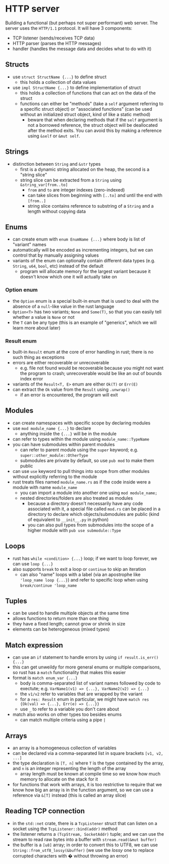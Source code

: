 # HTTP server

Building a functional (but perhaps not super performant) web server.
The server uses the `HTTP/1.1` protocol.
It will have 3 components:
* TCP listener (sends/receives TCP data)
* HTTP parser (parses the HTTP messages)
* handler (handles the message data and decides what to do with it)

## Structs
* use `struct StructName {...}` to define struct
    * this holds a collection of data values
* use `impl StructName {...}` to define implementation of struct
    * this holds a collection of functions that can act on the data of the struct
    * functions can either be "methods" (take a `self` argument referring to a specific struct object) or "associated functions" (can be used without an initialized struct object, kind of like a static method)
        * beware that when declaring methods that if the `self` argument is not a borrowed reference, the struct object will be deallocated after the method exits. You can avoid this by making a reference using `&self` or `&mut self`.

## Strings
* distinction between `String` and `&str` types
    * first is a dynamic string allocated on the heap, the second is a "string slice"
    * string slice can be extracted from a `String` using `&string_var[from..to]`
        * `from` and `to` are integer indexes (zero-indexed)
        * can take slices from beginning with `[..to]` and until the end with `[from..]`
        * string slice contains reference to substring of a `String` and a length without copying data

## Enums
* can create enum with `enum EnumName {...}` where body is list of "variant" names
* automatically will be encoded as incrementing integers, but we can control that by manually assigning values
* variants of the enum can optionally contain different data types (e.g. `String`, `u64`, `bool`, etc) instead of the default
    * program will allocate memory for the largest variant because it doesn't know which one it will actually take on

### Option enum
* the `Option` enum is a special built-in enum that is used to deal with the absence of a `null`-like value in the rust language
* `Option<T>` has two variants; `None` and `Some(T)`, so that you can easily tell whether a value is `None` or not
* the `T` can be any type (this is an example of "generics", which we will learn more about later)

### Result enum
* built-in `Result` enum at the core of error handling in rust; there is no such thing as exceptions
* errors are either recoverable or unrecoverable
    * e.g. file not found would be recoverable because you might not want the program to crash; unrecoverable would be like an out of bounds index error
* variants of the `Result<T, E>` enum are either `Ok(T)` or `Err(E)`
* can extract the `Ok` value from the `Result` using `.unwrap()`
    * if an error is encountered, the program will exit

## Modules
* can create namespaces with specific scope by declaring modules
* use `mod module_name {...}` to declare
    * anything inside the `{...}` will be in the module
* can refer to types within the module using `module_name::TypeName`
* you can have submodules within parent modules
    * can refer to parent module using the `super` keyword; e.g. `super::other_module::OtherType`
    * submodules are private by default, so use `pub mod` to make them public
* can use `use` keyword to pull things into scope from other modules without explicitly referring to the module
* rust treats files named `module_name.rs` as if the code inside were a module with name `module_name`
    * you can import a module into another one using `mod module_name;`
    * nested directories/folders are also treated as modules
        * because a directory doesn't necessarily have any code associated with it, a special file called `mod.rs` can be placed in a directory to declare which objects/submodules are public (kind of equivalent to `__init__.py` in python)
        * you can also pull types from submodules into the scope of a higher module with `pub use submodule::Type`

## Loops
* rust has `while <condition> {...}` loop; if we want to loop forever, we can use `loop {...}`
* also supports `break` to exit a loop or `continue` to skip an iteration
    * can also "name" loops with a label (via an apostrophe like `'loop_name loop {...}`) and refer to specific loop when using `break/continue 'loop_name`

## Tuples
* can be used to handle multiple objects at the same time
* allows functions to return more than one thing
* they have a fixed length; cannot grow or shrink in size
* elements can be heterogeneous (mixed types)

## Match expression
* can use an `if` statement to handle errors by using `if result.is_err() {...}`
* this can get unweildy for more general enums or multiple comparisons, so rust has a `match` functionality that makes this easier
* format is `match enum_var {...}`
    * body is comma-separated list of variant names followed by code to exectute; e.g. `VarName1(v1) => {...}, VarName2(v2) => {...}`
    * the `v1/v2` refer to variables that are wrapped by the variant
    * for a `res: Result` enum in particular, we might have `match res {Ok(val) => {...}, Err(e) => {...}}`
    * use `_` to refer to a variable you don't care about
* match also works on other types too besides enums
    * can match multiple criteria using a pipe `|`

## Arrays
* an array is a homogeneous collection of variables
* can be declared via a comma-separated list in square brackets `[v1, v2, ...]`
* the type declaration is `[T, n]` where `T` is the type contained by the array, and `n` is an integer representing the length of the array
    * array length must be known at compile time so we know how much memory to allocate on the stack for it
* for functions that work with arrays, it is too restrictive to require that we know how big an array is in the function argument, so we can use a reference via `&[T]` instead (this is called an array slice)

## Reading TCP connection
* in the `std::net` crate, there is a `TcpListener` struct that can listen on a socket using the `TcpListener::bind(addr)` method
* the listener returns a `(TcpStream, SocketAddr)` tuple; and we can use the stream to read raw bytes into a buffer with `stream.read(&mut buffer)`
* the buffer is a `[u8]` array; in order to convert this to UTF8, we can use `String::from_utf8_lossy(&buffer)` (we use the _lossy_ one to replace corrupted characters with � without throwing an error)